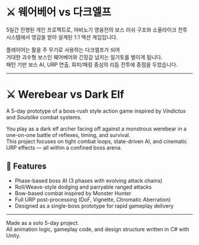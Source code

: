 # ⚔️ 웨어베어 vs 다크엘프

5일간 진행된 개인 프로젝트로, 마비노기 영웅전의 보스 러쉬 구조와 소울라이크 전투 시스템에서 영감을 받아 설계된 1:1 액션 게임입니다.

플레이어는 활을 주 무기로 사용하는 다크엘프가 되어  
거대한 괴수형 보스인 웨어베어와 긴장감 넘치는 일기토를 벌이게 됩니다.  
패턴 기반 보스 AI, URP 연출, 회피/패링 중심의 리듬 전투에 중점을 두었습니다.

---

# ⚔️ Werebear vs Dark Elf

A 5-day prototype of a boss-rush style action game inspired by *Vindictus* and *Soulslike* combat systems.

You play as a dark elf archer facing off against a monstrous werebear in a one-on-one battle of reflexes, timing, and survival.  
This project focuses on tight combat loops, state-driven AI, and cinematic URP effects — all within a confined boss arena.

## 🎯 Features
- Phase-based boss AI (3 phases with evolving attack chains)
- Roll/Weave-style dodging and parryable ranged attacks
- Bow-based combat inspired by Monster Hunter
- Full URP post-processing (DoF, Vignette, Chromatic Aberration)
- Designed as a single-boss prototype for rapid gameplay delivery

---

Made as a solo 5-day project.  
All animation logic, gameplay code, and design structure written in C# with Unity.
